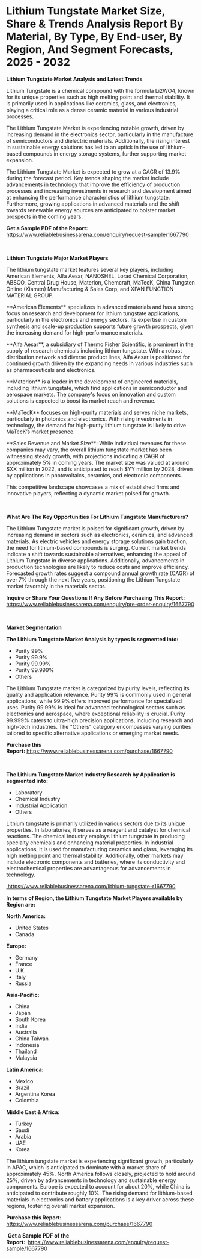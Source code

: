 <p><h1>Lithium Tungstate Market Size, Share & Trends Analysis Report By Material, By Type, By End-user, By Region, And Segment Forecasts, 2025 - 2032</h1></p><p><strong>Lithium Tungstate Market Analysis and Latest Trends</strong></p>
<p><p>Lithium Tungstate is a chemical compound with the formula Li2WO4, known for its unique properties such as high melting point and thermal stability. It is primarily used in applications like ceramics, glass, and electronics, playing a critical role as a dense ceramic material in various industrial processes.</p><p>The Lithium Tungstate Market is experiencing notable growth, driven by increasing demand in the electronics sector, particularly in the manufacture of semiconductors and dielectric materials. Additionally, the rising interest in sustainable energy solutions has led to an uptick in the use of lithium-based compounds in energy storage systems, further supporting market expansion.</p><p>The Lithium Tungstate Market is expected to grow at a CAGR of 13.9% during the forecast period. Key trends shaping the market include advancements in technology that improve the efficiency of production processes and increasing investments in research and development aimed at enhancing the performance characteristics of lithium tungstate. Furthermore, growing applications in advanced materials and the shift towards renewable energy sources are anticipated to bolster market prospects in the coming years.</p></p>
<p><strong>Get a Sample PDF of the Report:&nbsp;</strong> <a href="https://www.reliablebusinessarena.com/enquiry/request-sample/1667790?utm_campaign=2531&utm_medium=2&utm_source=Github&utm_content=ia&utm_term=18042025&utm_id=lithium-tungstate">https://www.reliablebusinessarena.com/enquiry/request-sample/1667790</a></p>
<p>&nbsp;</p>
<p><strong>Lithium Tungstate Major Market Players</strong></p>
<p><p>The lithium tungstate market features several key players, including American Elements, Alfa Aesar, NANOSHEL, Lorad Chemical Corporation, ABSCO, Central Drug House, Materion, Chemcraft, MaTecK, China Tungsten Online (Xiamen) Manufacturing & Sales Corp, and XI'AN FUNCTION MATERIAL GROUP.</p><p>**American Elements** specializes in advanced materials and has a strong focus on research and development for lithium tungstate applications, particularly in the electronics and energy sectors. Its expertise in custom synthesis and scale-up production supports future growth prospects, given the increasing demand for high-performance materials.</p><p>**Alfa Aesar**, a subsidiary of Thermo Fisher Scientific, is prominent in the supply of research chemicals including lithium tungstate. With a robust distribution network and diverse product lines, Alfa Aesar is positioned for continued growth driven by the expanding needs in various industries such as pharmaceuticals and electronics.</p><p>**Materion** is a leader in the development of engineered materials, including lithium tungstate, which find applications in semiconductor and aerospace markets. The company's focus on innovation and custom solutions is expected to boost its market reach and revenue.</p><p>**MaTecK** focuses on high-purity materials and serves niche markets, particularly in photonics and electronics. With rising investments in technology, the demand for high-purity lithium tungstate is likely to drive MaTecK’s market presence.</p><p>**Sales Revenue and Market Size**: While individual revenues for these companies may vary, the overall lithium tungstate market has been witnessing steady growth, with projections indicating a CAGR of approximately 5% in coming years. The market size was valued at around $XX million in 2022, and is anticipated to reach $YY million by 2028, driven by applications in photovoltaics, ceramics, and electronic components.</p><p>This competitive landscape showcases a mix of established firms and innovative players, reflecting a dynamic market poised for growth.</p></p>
<p>&nbsp;</p>
<p><strong>What Are The Key Opportunities For Lithium Tungstate Manufacturers?</strong></p>
<p><p>The Lithium Tungstate market is poised for significant growth, driven by increasing demand in sectors such as electronics, ceramics, and advanced materials. As electric vehicles and energy storage solutions gain traction, the need for lithium-based compounds is surging. Current market trends indicate a shift towards sustainable alternatives, enhancing the appeal of Lithium Tungstate in diverse applications. Additionally, advancements in production technologies are likely to reduce costs and improve efficiency. Forecasted growth rates suggest a compound annual growth rate (CAGR) of over 7% through the next five years, positioning the Lithium Tungstate market favorably in the materials sector.</p></p>
<p><strong>Inquire or Share Your Questions If Any Before Purchasing This Report:</strong> <a href="https://www.reliablebusinessarena.com/enquiry/pre-order-enquiry/1667790?utm_campaign=2531&utm_medium=2&utm_source=Github&utm_content=ia&utm_term=18042025&utm_id=lithium-tungstate">https://www.reliablebusinessarena.com/enquiry/pre-order-enquiry/1667790</a></p>
<p>&nbsp;</p>
<p><strong>Market Segmentation</strong></p>
<p><strong>The Lithium Tungstate Market Analysis by types is segmented into:</strong></p>
<p><ul><li>Purity 99%</li><li>Purity 99.9%</li><li>Purity 99.99%</li><li>Purity 99.999%</li><li>Others</li></ul></p>
<p><p>The Lithium Tungstate market is categorized by purity levels, reflecting its quality and application relevance. Purity 99% is commonly used in general applications, while 99.9% offers improved performance for specialized uses. Purity 99.99% is ideal for advanced technological sectors such as electronics and aerospace, where exceptional reliability is crucial. Purity 99.999% caters to ultra-high precision applications, including research and high-tech industries. The "Others" category encompasses varying purities tailored to specific alternative applications or emerging market needs.</p></p>
<p><strong>Purchase this Report:&nbsp;</strong><a href="https://www.reliablebusinessarena.com/purchase/1667790?utm_campaign=2531&utm_medium=2&utm_source=Github&utm_content=ia&utm_term=18042025&utm_id=lithium-tungstate">https://www.reliablebusinessarena.com/purchase/1667790</a></p>
<p>&nbsp;</p>
<p><strong>The Lithium Tungstate Market Industry Research by Application is segmented into:</strong></p>
<p><ul><li>Laboratory</li><li>Chemical Industry</li><li>Industrial Application</li><li>Others</li></ul></p>
<p><p>Lithium tungstate is primarily utilized in various sectors due to its unique properties. In laboratories, it serves as a reagent and catalyst for chemical reactions. The chemical industry employs lithium tungstate in producing specialty chemicals and enhancing material properties. In industrial applications, it is used for manufacturing ceramics and glass, leveraging its high melting point and thermal stability. Additionally, other markets may include electronic components and batteries, where its conductivity and electrochemical properties are advantageous for advancements in technology.</p></p>
<p><a href="https://www.reliablebusinessarena.com/lithium-tungstate-r1667790?utm_campaign=2531&utm_medium=2&utm_source=Github&utm_content=ia&utm_term=18042025&utm_id=lithium-tungstate">&nbsp;https://www.reliablebusinessarena.com/lithium-tungstate-r1667790</a></p>
<p><strong>In terms of Region, the Lithium Tungstate Market Players available by Region are:</strong></p>
<p>
    <p> <strong> North America: </strong>
        <ul>
            <li>United States</li>
            <li>Canada</li>
        </ul>
        </p> 
    <p> <strong> Europe: </strong>
        <ul>
            <li>Germany</li>
            <li>France</li>
            <li>U.K.</li>
            <li>Italy</li>
            <li>Russia</li>
        </ul>
        </p> 
    <p> <strong> Asia-Pacific: </strong>
        <ul>
            <li>China</li>
            <li>Japan</li>
            <li>South Korea</li>
            <li>India</li>
            <li>Australia</li>
            <li>China Taiwan</li>
            <li>Indonesia</li>
            <li>Thailand</li>
            <li>Malaysia</li>
        </ul>
        </p> 
    <p> <strong> Latin America: </strong>
        <ul>
            <li>Mexico</li>
            <li>Brazil</li>
            <li>Argentina Korea</li>
            <li>Colombia</li>
        </ul>
        </p> 
    <p> <strong> Middle East & Africa: </strong>
        <ul>
            <li>Turkey</li>
            <li>Saudi</li>
            <li>Arabia</li>
            <li>UAE</li>
            <li>Korea</li>
        </ul>
    </p>
    </p>
<p><p>The lithium tungstate market is experiencing significant growth, particularly in APAC, which is anticipated to dominate with a market share of approximately 45%. North America follows closely, projected to hold around 25%, driven by advancements in technology and sustainable energy components. Europe is expected to account for about 20%, while China is anticipated to contribute roughly 10%. The rising demand for lithium-based materials in electronics and battery applications is a key driver across these regions, fostering overall market expansion.</p></p>
<p><strong>Purchase this Report: </strong><a href="https://www.reliablebusinessarena.com/purchase/1667790?utm_campaign=2531&utm_medium=2&utm_source=Github&utm_content=ia&utm_term=18042025&utm_id=lithium-tungstate">https://www.reliablebusinessarena.com/purchase/1667790</a></p>
<p>&nbsp;<strong>Get a Sample PDF of the Report:&nbsp;&nbsp;</strong><a href="https://www.reliablebusinessarena.com/enquiry/request-sample/1667790?utm_campaign=2531&utm_medium=2&utm_source=Github&utm_content=ia&utm_term=18042025&utm_id=lithium-tungstate">https://www.reliablebusinessarena.com/enquiry/request-sample/1667790</a></p>
<p><strong></strong></p>
<p><p></p><p></p><p></p></p>